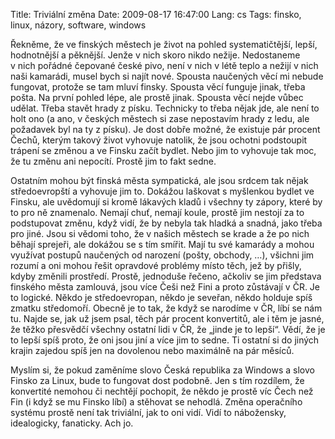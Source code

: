 Title: Triviální změna
Date: 2009-08-17 16:47:00
Lang: cs
Tags: finsko, linux, názory, software, windows

Řekněme, že ve finských městech je život na pohled systematičtější, lepší, hodnotnější a pěknější. Jenže v nich skoro nikdo nežije. Nedostaneme v nich pořádné čepované české pivo, není v nich v létě teplo a nežijí v nich naši kamarádi, musel bych si najít nové. Spousta naučených věcí mi nebude fungovat, protože se tam mluví finsky. Spousta věcí funguje jinak, třeba pošta. Na první pohled lépe, ale prostě jinak. Spousta věcí nejde vůbec udělat. Třeba stavět hrady z písku. Technicky to třeba nějak jde, ale není to holt ono (a ano, v českých městech si zase nepostavím hrady z ledu, ale požadavek byl na ty z písku). Je dost dobře možné, že existuje pár procent Čechů, kterým takový život vyhovuje natolik, že jsou ochotni podstoupit trápení se změnou a ve Finsku začít bydlet. Nebo jim to vyhovuje tak moc, že tu změnu ani nepocítí. Prostě jim to fakt sedne.

Ostatním mohou být finská města sympatická, ale jsou srdcem tak nějak středoevropští a vyhovuje jim to. Dokážou laškovat s myšlenkou bydlet ve Finsku, ale uvědomují si kromě lákavých kladů i všechny ty zápory, které by to pro ně znamenalo. Nemají chuť, nemají koule, prostě jim nestojí za to podstupovat změnu, když vidí, že by nebyla tak hladká a snadná, jako třeba pro jiné. Jsou si vědomi toho, že v našich městech se krade a že po nich běhají sprejeři, ale dokážou se s tím smířit. Mají tu své kamarády a mohou využívat postupů naučených od narození (pošty, obchody, …), všichni jim rozumí a oni mohou řešit opravdové problémy místo těch, jež by přišly, kdyby změnili prostředí. Prostě, jednoduše řečeno, ačkoliv se jim představa finského města zamlouvá, jsou více Češi než Fini a proto zůstávají v ČR. Je to logické. Někdo je středoevropan, někdo je seveřan, někdo holduje spíš zmatku středomoří. Obecně je to tak, že když se narodíme v ČR, líbí se nám tu. Najde se, jak už jsem psal, těch pár procent konvertitů, ale i těm je jasné, že těžko přesvědčí všechny ostatní lidi v ČR, že „jinde je to lepší“. Vědí, že je to lepší spíš proto, že oni jsou jiní a více jim to sedne. Ti ostatní si do jiných krajin zajedou spíš jen na dovolenou nebo maximálně na pár měsíců.

Myslím si, že pokud zaměníme slovo Česká republika za Windows a slovo Finsko za Linux, bude to fungovat dost podobně. Jen s tím rozdílem, že konvertité nemohou či nechtějí pochopit, že někdo je prostě víc Čech než Fin (i když se mu Finsko líbí) a stěhovat se nehodlá. Změna operačního systému prostě není tak triviální, jak to oni vidí. Vidí to nábožensky, idealogicky, fanaticky. Ach jo.
